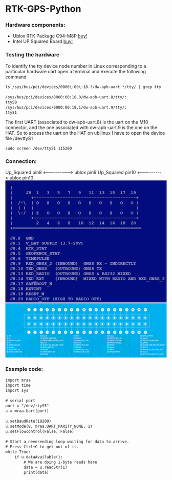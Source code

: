 # RTK-GPS-Python
### Hardware components:
* Ublox RTK Package C94-M8P [buy!](https://www.u-blox.com/en/product/c94-m8p#tab-kit-includes)
* Intel UP Squared Board [buy!](http://www.up-board.org/upsquared/specifications-up2/)

### Testing the hardware

To identify the tty device node number in Linux corresponding to a particular hardware uart open a terminal and execute the following command
```
ls /sys/bus/pci/devices/0000\:00\:18.?/dw-apb-uart.*/tty/ | grep tty

/sys/bus/pci/devices/0000:00:18.0/dw-apb-uart.8/tty/:
ttyS0
/sys/bus/pci/devices/0000:00:18.1/dw-apb-uart.9/tty/:
ttyS1
```
The first UART (associated to dw-apb-uart.8) is the uart on the M10 connector, and the one associated with dw-apb-uart.9 is the one on the HAT. So to access the uart on the HAT on ubilinux I have to open the device file /devttyS1
```
sudo screen /dev/ttyS1 115200
```

### Connection:
Up_Squared pin8 <---------> ublox pin9
Up_Squared pin10 <---------> ublox pin10
![ublox_pinout](https://github.com/Yang-Yanxiang/RTK-GPS-Python/blob/master/doc/ublox_pinout.png)
![Up_squared pinout](https://github.com/Yang-Yanxiang/RTK-GPS-Python/blob/master/doc/up%20squared%20pinout.png)
### Example code:
```
import mraa
import time
import sys

# serial port
port = "/dev/ttyS5"
u = mraa.Uart(port)

u.setBaudRate(19200)
u.setMode(8, mraa.UART_PARITY_NONE, 1)
u.setFlowcontrol(False, False)

# Start a neverending loop waiting for data to arrive.
# Press Ctrl+C to get out of it.
while True:
    if u.dataAvailable():
        # We are doing 1-byte reads here
        data = u.readStr(1)
        print(data)
```
